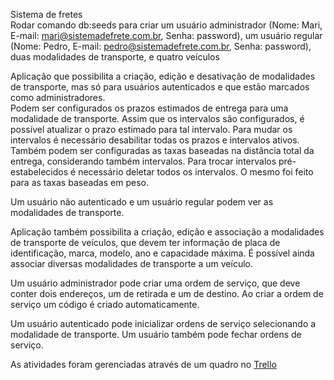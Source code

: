 Sistema de fretes <br>
Rodar comando db:seeds para criar um usuário administrador (Nome: Mari, E-mail: mari@sistemadefrete.com.br, Senha: password), um usuário regular (Nome: Pedro, E-mail: pedro@sistemadefrete.com.br, Senha: password), duas modalidades de transporte, e quatro veículos <br>

Aplicação que possibilita a criação, edição e desativação de modalidades de transporte, mas só para usuários autenticados e que estão marcados como administradores. <br>
Podem ser configurados os prazos estimados de entrega para uma modalidade de transporte. Assim que os intervalos são configurados, é possível atualizar o prazo estimado para tal intervalo. Para mudar os intervalos é necessário desabilitar todas os prazos e intervalos ativos. Também podem ser configuradas as taxas baseadas na distância total da entrega, considerando também intervalos. Para trocar intervalos pré-estabelecidos é necessário deletar todos os intervalos. O mesmo foi feito para as taxas baseadas em peso.

Um usuário não autenticado e um usuário regular podem ver as modalidades de transporte. 

Aplicação também possibilita a criação, edição e associação a modalidades de transporte de veículos, que devem ter informação de placa de identificação, marca, modelo, ano e capacidade máxima. 
É possível ainda associar diversas modalidades de transporte a um veículo.

Um usuário administrador pode criar uma ordem de serviço, que deve conter dois endereços, um de retirada e um de destino. Ao criar a ordem de serviço um código é criado automaticamente. 

Um usuário autenticado pode inicializar ordens de serviço selecionando a modalidade de transporte. Um usuário também pode fechar ordens de serviço.

As atividades foram gerenciadas através de um quadro no [Trello](https://trello.com/b/curhUqaO/sistema-de-fretes)

<br>

